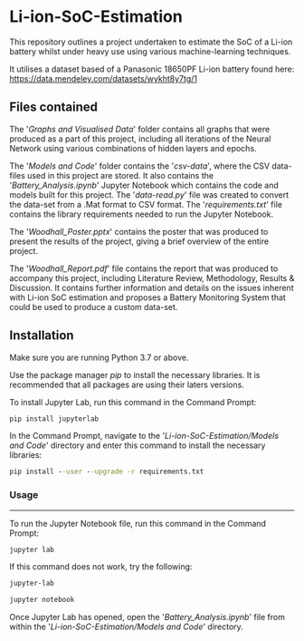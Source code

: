 # Li-ion-SoC-Estimation

This repository outlines a project undertaken to estimate the SoC of a Li-ion battery whilst under heavy use using various machine-learning techniques.

It utilises a dataset based of a Panasonic 18650PF Li-ion battery found here: https://data.mendeley.com/datasets/wykht8y7tg/1

## Files contained


The '*Graphs and Visualised Data*' folder contains all graphs that were produced as a part of this project, including all iterations of the Neural Network using various combinations of hidden layers and epochs.

The '*Models and Code*' folder contains the '*csv-data*', where the CSV data-files used in this project are stored. It also contains the '*Battery_Analysis.ipynb*' Jupyter Notebook which contains the code and models built for this project. The '*data-read.py*' file was created to convert the data-set from a .Mat format to CSV format. The '*requirements.txt*' file contains the library requirements needed to run the Jupyter Notebook.

The '*Woodhall_Poster.pptx*' contains the poster that was produced to present the results of the project, giving a brief overview of the entire project.

The '*Woodhall_Report.pdf*' file contains the report that was produced to accompany this project, including Literature Review, Methodology, Results & Discussion. It contains further information and details on the issues inherent with Li-ion SoC estimation and proposes a Battery Monitoring System that could be used to produce a custom data-set.

## Installation

Make sure you are running Python 3.7 or above.

Use the package manager *pip* to install the necessary libraries. It is recommended that all packages are using their laters versions.

To install Jupyter Lab, run this command in the Command Prompt:

```cmd
pip install jupyterlab
```
In the Command Prompt, navigate to the '*Li-ion-SoC-Estimation/Models and Code*' directory and enter this command to install the necessary libraries:

```cmd
pip install --user --upgrade -r requirements.txt
```

### Usage
---
To run the Jupyter Notebook file, run this command in the Command Prompt:

```cmd
jupyter lab
```

If this command does not work, try the following:

```cmd
jupyter-lab
```

```cmd
jupyter notebook
```

Once Jupyter Lab has opened, open the '*Battery_Analysis.ipynb*' file from within the '*Li-ion-SoC-Estimation/Models and Code*' directory.
